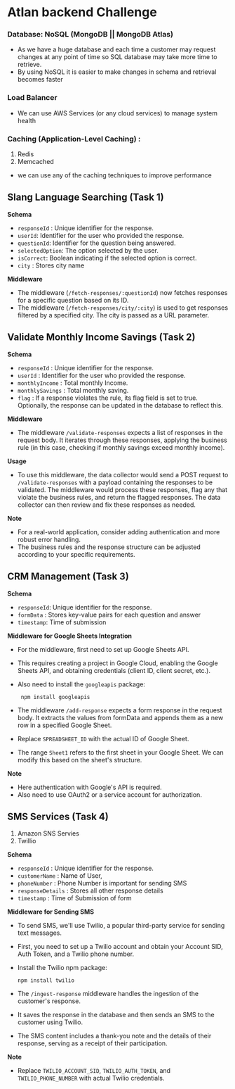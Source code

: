 # Atlan backend Challenge
### Database: NoSQL (MongoDB || MongoDB Atlas)
- As we have a huge database and each time a customer may request changes at  any point of time so SQL database may take more time to retrieve.
- By using NoSQL it is easier to make changes in schema and retrieval becomes faster

### Load Balancer
- We can use AWS Services (or any cloud services) to manage system health

### Caching (Application-Level Caching) :
  1. Redis
  2. Memcached
- we can use any of the caching techniques to improve performance



## Slang Language Searching (Task 1)

**Schema**
  - `responseId` : Unique identifier for the response.
  - `userId`: Identifier for the user who provided the response.
  - `questionId`: Identifier for the question being answered.
  - `selectedOption`: The option selected by the user.
  - `isCorrect`: Boolean indicating if the selected option is correct.
  - `city` : Stores city name

 **Middleware**
- The middleware (`/fetch-responses/:questionId`) now fetches responses for a specific question based on its ID.
- The middleware (`/fetch-responses/city/:city`)  is used to get responses filtered by a specified city. The city is passed as a URL parameter.

## Validate Monthly Income Savings (Task 2)

**Schema**
 - `responseId` : Unique identifier for the response.
 - `userId` : Identifier for the user who provided the response.
 - `monthlyIncome` : Total monthly Income.
 - `monthlySavings` : Total monthly saving.
- `flag` : If a response violates the rule, its flag field is set to true. Optionally, the response can be updated in the database to reflect this.
 
**Middleware**
- The middleware `/validate-responses` expects a list of responses in the request body. It iterates through these responses, applying the business rule (in this case, checking if monthly savings exceed monthly income).

**Usage**
- To use this middleware, the data collector would send a POST request to `/validate-responses` with a payload containing the responses to be validated. The middleware would process these responses,
  flag any that violate the business rules, and return the flagged responses.
  The data collector can then review and fix these responses as needed.

**Note**
- For a real-world application, consider adding authentication and more robust error handling.
- The business rules and the response structure can be adjusted according to your specific requirements.

## CRM Management (Task 3)
**Schema**
 - `responseId`: Unique identifier for the response.
 - `formData` : Stores key-value pairs for each question and answer
 - `timestamp`: Time of submission

**Middleware for Google Sheets Integration**
 - For the middleware, first need to set up Google Sheets API.
 - This requires creating a project in Google Cloud, enabling the Google Sheets API,
  and obtaining credentials (client ID, client secret, etc.).
 - Also need to install the `googleapis` package:

        npm install googleapis

- The middleware `/add-response` expects a form response in the request body. It extracts the values from formData and appends them as a new row in a specified Google Sheet.
- Replace `SPREADSHEET_ID` with the actual ID of Google Sheet.
- The range `Sheet1` refers to the first sheet in your Google Sheet.
  We can modify this based on the sheet's structure.

**Note**
- Here authentication with Google's API is required.
- Also need to use OAuth2 or a service account for authorization.


## SMS Services (Task 4)
 1. Amazon SNS Servies
 2. Twillio

    
**Schema**
- `responseId` : Unique identifier for the response.
- `customerName` : Name of User,
- `phoneNumber` : Phone Number is important for sending SMS
- `responseDetails` : Stores all other response details
- `timestamp` : Time of Submission of form

**Middleware for Sending SMS**

- To send SMS, we'll use Twilio, a popular third-party service for sending text messages.
- First, you need to set up a Twilio account and obtain your Account SID, Auth Token, and a Twilio phone number.

- Install the Twilio npm package:
  
      npm install twilio
- The `/ingest-response` middleware handles the ingestion of the customer's response.
- It saves the response in the database and then sends an SMS to the customer using Twilio.
- The SMS content includes a thank-you note and the details of their response, serving as a receipt of their participation.

**Note**
- Replace `TWILIO_ACCOUNT_SID`, `TWILIO_AUTH_TOKEN`, and `TWILIO_PHONE_NUMBER` with actual Twilio credentials.

  
  



 
    


   
    
  


